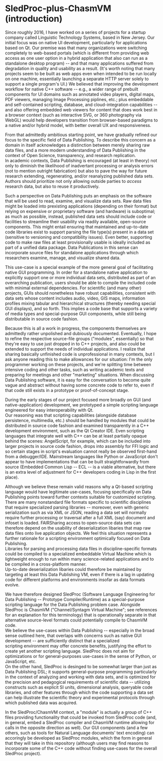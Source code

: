# SledProc-plus-ChasmVM (introduction)

Since roughly 2016, I have worked on a series of 
projects for a startup company called 
Linguistic Technology Systems, based in 
New Jersey.  Our initial focus 
was on native UI development, particularly 
for applications based on Qt.  Our premise was 
that many organizations were switching completely 
to web-based portals (which is different from 
providing web access as one user option in a 
hybrid application that also can run as a 
standalone desktop program) -- and that many 
applications suffered from degradation in quality 
and usability as a result.  (It's worth noting 
that many projects seem to be built as web apps 
even when intended to be run locally on one machine, 
essentially launching a separate HTTP server solely 
to support a single program's UI.)  We believed 
that improving the development workflow for native 
C++ software -- e.g., a wider range of prebuilt 
components for UI domains such as annotated video players, 
digital maps, PDF viewers, managing Image Processing piplines, 
etc.; plus embeddable and self-contained scripting, database, 
and cloud-integration capabilities -- and also offering 
embedded web viewers for content that does work best 
in a browser context (such as interactive SVG, or 360 photography 
via WebGL) would help developers transition from browser-based 
paradigms to a native and/or hybrid model, with better 
overall UX and responsiveness.

From that admittedly ambitious starting point, we have 
gradually refined our focus to the specific field 
of Data Publishing.  To describe this concern as a 
domain in itself acknowledges a distinction between 
merely sharing raw data files, and a more modern 
understanding of Data Publishing in the context of 
Open Science, transparency, and research replication.  
In academic contexts, Data Publishing is encouraged 
(at least in theory) not only to diminish the 
likelihood of inadvertant processing or analysis 
errors (not to mention outright fabrication) but also 
to pave the way for future research extending, regenerating, 
and/or reanalyzing published data sets.  Authors should 
prioritize not only allowing outside parties to 
_access_ research data, but also to reuse it productively.

Such a perspective on Data Publishing puts an emphasis on 
the software that will be used to read, examine, and 
visualize data sets.  Raw data files might be loaded 
into prexisting applications (depending on their format) 
but relying on expensive or proprietary software (and 
hardware) is suboptimal; as much as possible, instead, 
published data sets should include code or facilities 
to streamline their usability via readily available, 
open-source components.  This might entail ensuring 
that maintained and up-to-date code libraries exist 
to support parsing the file type(s) present in a data 
set (sensitive to versioning and compatibility issues). 
Even better, supporting code to make raw files 
at least provisionally usable is ideally included 
as part of a unified data package.  Data Publications 
in this sense can incorporate source files for 
standalone applications through which researchers 
examine, manage, and visualize shared data.

This use-case is a special example of the more general 
goal of facilitating native GUI programming.  In 
order for a standalone native application to 
explicitly support one or more individual data sets, 
distributed as part of an overarching publication, 
users should be able to compile the included code 
with minimal external dependencies.  For scientific 
(and many other) projects, GUIs should nonetheless have 
robust capabilities, consistent with data sets 
whose content includes audio, video, GIS maps, 
information profiles mixing tabular and hierarchical 
structures (thereby needing special GUI displays), 
and so forth.  This implies a code base that supports 
a variety of media types and special-purpose GUI 
components, while still being distributable in 
source code fashion.

Because this is all a work in progress, the components 
themselves are admittedly rather unpolished and 
dubiously documented.  Eventually, I hope to refine 
the respective source-file groups ("modules", essentially) 
so that they're easy to use just dropped in to 
C++ projects, and also could be extended to support 
the needs of individual applications.  I realize that 
sharing basically unfinished code is unprofessional 
in many contexts, but I ask anyone reading this to 
make allowances for our situation: I'm the only 
programmer working on these projects, and we're 
splitting time between intensive coding and 
other tasks, such as writing academic texts 
and preparing for meetings and other "marketing" situations.
When discussing Data Publishing software, it is easy 
for the conversation to become quite vague and 
abstract without having some concrete code to 
refer to, even if that code still exists in a 
prototype or proof-of-concept stage.

During the early stages of our project focused more 
broadly on GUI (and native-application) development, 
we prototyped a simple scripting language 
engineered for easy interoperability with Qt.  
Our reasoning was that scripting capabilities 
(alongside database persistence, multimedia, etc.) 
should be handled by modules that could be 
distributed in source code fashion and examined 
transparently in a C++ development environment, 
such as the Qt Creator IDE.  Even scripting 
languages that integrate well with C++ 
can be at least partially opaque behind the 
scenes: AngelScript, for example, which can be 
included into larger projects in source code 
fashion, drops into assembly for FFI logic 
and so certain stages in script's evaluation 
cannot really be observed first-hand from a 
debugger/IDE.  Mainstream languages like 
Python or JavaScript don't appear to have 
implementations that can be built straightforwardly 
from source (Embedded Common Lisp -- ECL -- is a 
viable alternative, but there is an extra 
level of adjustment for C++ developers coding in Lisp in the 
first place).  

Although we believe these remain valid reasons why a 
Qt-based scripting language would have legitimate 
use-cases, focusing specifically on Data Publishing 
points toward further contexts suitable 
for customized scripting.  There are many 
nonstandard file formats specific to scientific 
disciplines that require specialized parsing 
libraries -- moreover, even with generic 
serialization such as via XML or JSON, reading a 
data set will normally require further processing 
or traversal after a full XML (say) document 
and infoset is loaded.  FAIRSharing access 
to open-source data sets can therefore depend 
on the usability of deserialization libaries 
that map raw data files onto live application 
objects.  We feel this situation represents a 
further rationale for a scripting environment 
optimically focused on Data Publishing.  
Libraries for parsing and processing data 
files in discipline-specific formats could 
be compiled to a specialized embeddable 
Virtual Machine which is lightweight enough 
to run within many science-related applications 
and to be compiled in a cross-platform manner.  
Up-to-date deserialization libaries could therefore 
be maintained by targeting at least this 
Data Publishing VM, even if there is a lag 
in updating code for different platforms 
and environments insofar as data formats evolve.

We have therefore designed SledProc (Software 
Language Engineering for Data Publishing -- 
Prototype Compiler/Runtime) as a special-purpose 
scripting language for the Data Publishing problem 
case.  Alongside SledProc is ChasmVM ("Channel/Syntagm 
Virtual Machine"; see references for an explanation 
for this terminology) that is operationally 
separate in that alternative source-level formats 
could potentially compile to ChasmVM code.  
We believe the use-cases within Data Publishing -- especially 
in the broad sense outlined here, that overlaps 
with concerns such as native GUI development -- 
are sufficiently distinct that a specialized  
scripting environment may offer concrete benefits, 
justifying the effort to create yet another 
scripting language.  SledProc does not aim for 
optimizations or for general-purposes use-cases 
in the sense of Python, or JavaScript, etc.  
On the other hand, SledProc is desinged to be 
somewhat larger than just as Data Publishing 
DSL; it supports general-purpose programming 
particularly in the context of analyzing 
and working with data sets, and is optimized 
for the precision and pedagogical requirements 
of scientific data -- utilizing constructs 
such as explicit SI units, dimensional analysis, 
queryable code libraries, and other 
features through which the code supporting 
a data set can help illustrate the scientific 
theory and experimental protocols through which 
published data was acquired.

In the SledProc/ChasmVM context, a "module" 
is actually a group of C++ files 
providing functionality that could be 
invoked from SledProc code (and, in general, 
embed a SledProc compiler and ChasmVM runtime 
allowing for calls in the opposite direction 
as well).  Our GUI components (and a few 
others, such as tools for Natural Language 
documents' text encoding) can accoringly 
be developed as SledProc modules, 
which the form in general that they will 
take in this repository (although 
users may find reasons to incorporate 
some of the C++ code without finding use-cases 
for the overall SledProc project).  
  

 

